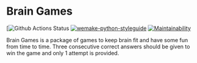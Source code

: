 # Brain Games

[![Github Actions Status](https://github.com/dosart/python-project-lvl1/actions/workflows/linter.yaml/badge.svg)
[![wemake-python-styleguide](https://img.shields.io/badge/style-wemake-000000.svg)](https://github.com/wemake-services/wemake-python-styleguide)
[![Maintainability](https://api.codeclimate.com/v1/badges/936db6735ea6a4a580ed/maintainability)](https://codeclimate.com/github/dosart/python-project-lvl1/maintainability)

Brain Games is a package of games to keep brain fit and have some fun from time to time. Three consecutive correct answers should be given to win the game and only 1 attempt is provided.
